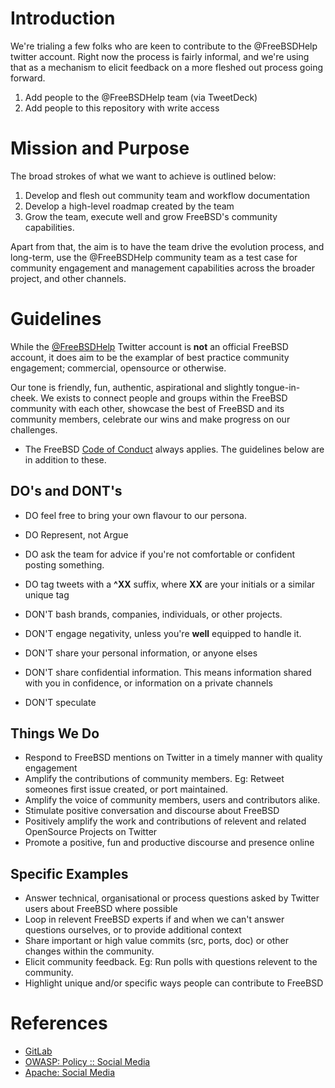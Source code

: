 Introduction
============

We're trialing a few folks who are keen to contribute to the @FreeBSDHelp
twitter account. Right now the process is fairly informal, and we're using
that as a mechanism to elicit feedback on a more fleshed out process going
forward.

 1. Add people to the @FreeBSDHelp team (via TweetDeck)
 2. Add people to this repository with write access

Mission and Purpose
===================

The broad strokes of what we want to achieve is outlined below:

1. Develop and flesh out community team and workflow documentation
2. Develop a high-level roadmap created by the team
3. Grow the team, execute well and grow FreeBSD's community capabilities.

Apart from that, the aim is to have the team drive the evolution process, and
long-term, use the @FreeBSDHelp community team as a test case for community
engagement and management capabilities across the broader project, and other
channels.

Guidelines
==========

While the [@FreeBSDHelp](https://twitter.com/FreeBSDHelp) Twitter account is **not** an official
FreeBSD account, it does aim to be the examplar of best practice community engagement;
commercial, opensource or otherwise.

Our tone is friendly, fun, authentic, aspirational and slightly tongue-in-cheek. We exists to
connect people and groups within the FreeBSD community with each other, showcase the best of
FreeBSD and its community members, celebrate our wins and make progress on our challenges.

* The FreeBSD [Code of Conduct](https://www.freebsd.org/internal/code-of-conduct/) always applies. 
  The guidelines below are in addition to these.

DO's and DONT's
----------------

* DO feel free to bring your own flavour to our persona.
* DO Represent, not Argue
* DO ask the team for advice if you're not comfortable or confident posting something.
* DO tag tweets with a **^XX** suffix, where **XX** are your initials or a similar unique tag

* DON'T bash brands, companies, individuals, or other projects.
* DON'T engage negativity, unless you're **well** equipped to handle it.
* DON'T share your personal information, or anyone elses
* DON'T share confidential information. This means information shared with you in confidence, or information on a private channels
* DON'T speculate

Things We Do
------------

* Respond to FreeBSD mentions on Twitter in a timely manner with quality engagement
* Amplify the contributions of community members. Eg: Retweet someones first issue created, or port maintained.
* Amplify the voice of community members,  users and contributors alike.
* Stimulate positive conversation and discourse about FreeBSD
* Positively amplify the work and contributions of relevent and related OpenSource Projects on Twitter
* Promote a positive, fun and productive discourse and presence online

Specific Examples
-----------------

 * Answer technical, organisational or process questions asked by Twitter users about FreeBSD where possible
 * Loop in relevent FreeBSD experts if and when we can't answer questions ourselves, or to provide additional context
 * Share important or high value commits (src, ports, doc) or other changes within the community.
 * Elicit community feedback. Eg: Run polls with questions relevent to the community.
 * Highlight unique and/or specific ways people can contribute to FreeBSD
 
References
==========

 * [GitLab](https://about.gitlab.com/handbook/marketing/social-media-guidelines/)
 * [OWASP: Policy :: Social Media](https://owasp.org/www-policy/operational/social-media)
 * [Apache: Social Media](https://www.apache.org/foundation/marks/socialmedia)
